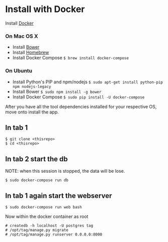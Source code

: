 # Install with Docker

Install [Docker](https://docs.docker.com/installation/#installation)

### On Mac OS X

- Install [Bower](http://bower.io)
- Install [Homebrew](http://brew.sh)
- Install Docker Compose `$ brew install docker-compose`

### On Ubuntu

- Install Python's PIP and npm/nodejs `$ sudo apt-get install python-pip npm nodejs-legacy`
- Install Bower `$ sudo npm install -g bower`
- Install Docker Compose `$ sudo pip install -U docker-compose`

After you have all the tool dependencies installed for your respective OS, move onto install the app.

## In tab 1

    $ git clone <thisrepo>
    $ cd <thisrepo>

## In tab 2 start the db
NOTE: when this session is stopped, the data will be lose.

    $ sudo docker-compose run db

## In tab 1 again start the webserver

    $ sudo docker-compose run web bash

Now within the docker container as root

    # createdb -h localhost -U postgres tag
    # /opt/tag/manage.py migrate
    # /opt/tag/manage.py runserver 0.0.0.0:8000

